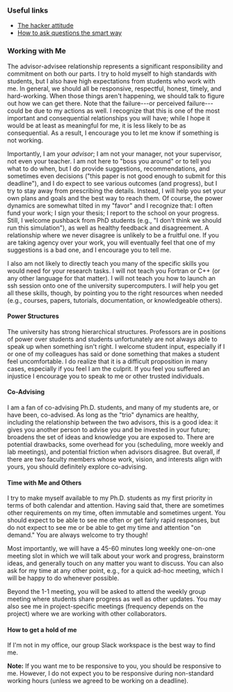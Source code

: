 ### Useful links

* [The hacker attitude](http://www.catb.org/~esr/faqs/hacker-howto.html#attitude)
* [How to ask questions the smart way](http://www.catb.org/~esr/faqs/smart-questions.html)

### Working with Me

The advisor-advisee relationship represents a significant responsibility and commitment on both our parts.
I try to hold myself to high standards with students, but I also have high expectations from students who work with me.
In general, we should all be responsive, respectful, honest, timely, and hard-working.
When those things aren't happening, we should talk to figure out how we can get there.
Note that the failure---or perceived failure---could be due to my actions as well.
I recognize that this is one of the most important and consequential relationships you will have; while I hope it would be at least as meaningful for me, it is less likely to be as consequential.
As a result, I encourage you to let me know if something is not working.

Importantly, I am your _advisor_; I am not your manager, not your supervisor, not even your teacher.
I am not here to "boss you around" or to tell you what to do when, but I do provide suggestions, recommendations, and sometimes even decisions ("this paper is not good enough to submit for this deadline"), and I do expect to see various outcomes (and progress), but I try to stay away from prescribing the details.
Instead, I will help you set your own plans and goals and the best way to reach them.
Of course, the power dynamics are somewhat tilted in my "favor" and I recognize that: I often fund your work; I sign your thesis; I report to the school on your progress.
Still, I welcome pushback from PhD students (e.g., "I don't think we should run this simulation"), as well as healthy feedback and disagreement.
A relationship where we never disagree is unlikely to be a fruitful one. 
If you are taking agency over your work, you will eventually feel that one of my suggestions is a bad one, and I encourage you to tell me.

I also am not likely to directly teach you many of the specific skills you would need for your research tasks.
I will not teach you Fortran or C++ (or any other language for that matter).
I will not teach you how to launch an ssh session onto one of the university supercomputers.
I _will_ help you get all these skills, though, by pointing you to the right resources when needed (e.g., courses, papers, tutorials, documentation, or knowledgeable others).

#### Power Structures

The university has strong hierarchical structures.
Professors are in positions of power over students and students unfortunately are not always able to speak up when something isn't right.
I welcome student input, especially if I or one of my colleagues has said or done something that makes a student feel uncomfortable.
I do realize that it is a difficult proposition in many cases, especially if you feel I am the culprit.
If you feel you suffered an injustice I encourage you to speak to me or other trusted individuals.

#### Co-Advising

I am a fan of co-advising Ph.D. students, and many of my students are, or have been, co-advised.
As long as the "trio" dynamics are healthy, including the relationship between the two advisors, this is a good idea: it gives you another person to advise you and be invested in your future; broadens the set of ideas and knowledge you are exposed to.
There are potential drawbacks, some overhead for you (scheduling, more weekly and lab meetings), and potential friction when advisors disagree.
But overall, if there are two faculty members whose work, vision, and interests align with yours, you should definitely explore co-advising.

#### Time with Me and Others

I try to make myself available to my Ph.D. students as my first priority in terms of both calendar and attention.
Having said that, there are sometimes other requirements on my time, often immutable and sometimes urgent.
You should expect to be able to see me often or get fairly rapid responses, but do not expect to see me or be able to get my time and attention "on demand."
You are always welcome to try though!

Most importantly, we will have a 45-60 minutes long weekly one-on-one meeting slot in which we will talk about your work and progress, brainstorm ideas, and generally touch on any matter you want to discuss.
You can also ask for my time at any other point, e.g., for a quick ad-hoc meeting, which I will be happy to do whenever possible.

Beyond the 1-1 meeting, you will be asked to attend the weekly group meeting where students share progress as well as other updates.
You may also see me in project-specific meetings (frequency depends on the project) where we are working with other collaborators.

#### How to get a hold of me

If I'm not in my office, our group Slack workspace is the best way to find me.

__Note:__ If you want me to be responsive to you, you should be responsive to me.
However, I do not expect you to be responsive during non-standard working hours (unless we agreed to be working on a deadline).
